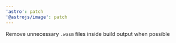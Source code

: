 ```yaml
---
'astro': patch
'@astrojs/image': patch
---
```


Remove unnecessary `.wasm` files inside build output when possible
